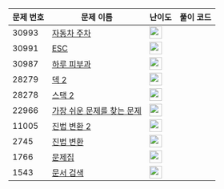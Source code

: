 | 문제 번호 | 문제 이름 | 난이도 | 풀이 코드 |
| --- | --- | --- | --- |
| 30993 | [자동차 주차](https://www.acmicpc.net/problem/30993) | <img height="25px" width="25px=" src="https://static.solved.ac/tier_small/6.svg"/> |  |
| 30991 | [ESC](https://www.acmicpc.net/problem/30991) | <img height="25px" width="25px=" src="https://static.solved.ac/tier_small/10.svg"/> |  |
| 30987 | [하루 피부과](https://www.acmicpc.net/problem/30987) | <img height="25px" width="25px=" src="https://static.solved.ac/tier_small/6.svg"/> |  |
| 28279 | [덱 2](https://www.acmicpc.net/problem/28279) | <img height="25px" width="25px=" src="https://static.solved.ac/tier_small/7.svg"/> |  |
| 28278 | [스택 2](https://www.acmicpc.net/problem/28278) | <img height="25px" width="25px=" src="https://static.solved.ac/tier_small/7.svg"/> |  |
| 22966 | [가장 쉬운 문제를 찾는 문제](https://www.acmicpc.net/problem/22966) | <img height="25px" width="25px=" src="https://static.solved.ac/tier_small/4.svg"/> |  |
| 11005 | [진법 변환 2](https://www.acmicpc.net/problem/11005) | <img height="25px" width="25px=" src="https://static.solved.ac/tier_small/5.svg"/> |  |
| 2745 | [진법 변환](https://www.acmicpc.net/problem/2745) | <img height="25px" width="25px=" src="https://static.solved.ac/tier_small/4.svg"/> |  |
| 1766 | [문제집](https://www.acmicpc.net/problem/1766) | <img height="25px" width="25px=" src="https://static.solved.ac/tier_small/14.svg"/> |  |
| 1543 | [문서 검색](https://www.acmicpc.net/problem/1543) | <img height="25px" width="25px=" src="https://static.solved.ac/tier_small/6.svg"/> |  |
